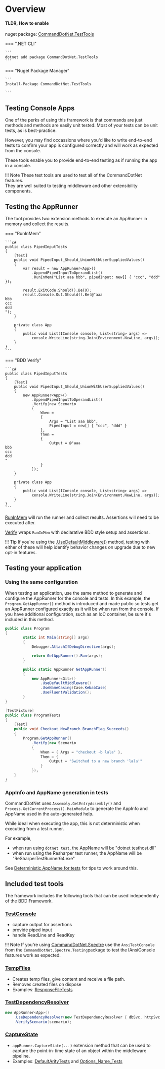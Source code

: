 # Overview

#### TLDR, How to enable 

nuget package: [CommandDotNet.TestTools](https://www.nuget.org/packages/CommandDotNet.TestTools)

=== ".NET CLI"

    ```
    dotnet add package CommandDotNet.TestTools
    ```
    
=== "Nuget Package Manager"

    ```
    Install-Package CommandDotNet.TestTools

    ```

## Testing Console Apps

One of the perks of using this framework is that commands are just methods and methods are easily unit tested. Most of your tests can be unit tests, as is best-practice.

However, you may find occassions where you'd like to write end-to-end tests to confirm your app is configured correctly and will work as expected from the console. 

These tools enable you to provide end-to-end testing as if running the app in a console.

!!! Note
    These test tools are used to test all of the CommandDotNet features.<br/>They are well suited to testing middleware and other extensibility components. 

## Testing the AppRunner

The tool provides two extension methods to execute an AppRunner in memory and collect the results.

=== "RunInMem"

    ```c#
    public class PipedInputTests
    {
        [Test]
        public void PipedInput_Should_UnionWithUserSuppliedValues()
        {
            var result = new AppRunner<App>()
                .AppendPipedInputToOperandList()
                .RunInMem("List aaa bbb", pipedInput: new[] { "ccc", "ddd" });

            result.ExitCode.Should().Be(0);
            result.Console.Out.Should().Be(@"aaa
    bbb
    ccc
    ddd
    ");
        }

        private class App
        {
            public void List(IConsole console, List<string> args) =>
                console.WriteLine(string.Join(Environment.NewLine, args));
        }
    }
    ```

=== "BDD Verify"

    ```c#
    public class PipedInputTests
    {
        [Test]
        public void PipedInput_Should_UnionWithUserSuppliedValues()
        {
            new AppRunner<App>()
                .AppendPipedInputToOperandList()
                .Verify(new Scenario
                {
                    When = 
                    {
                        Args = "List aaa bbb",
                        PipedInput = new[] { "ccc", "ddd" } 
                    },
                    Then =
                    {
                        Output = @"aaa
    bbb
    ccc
    ddd
    "
                    }
                });
        }

        private class App
        {
            public void List(IConsole console, List<string> args) =>
                console.WriteLine(string.Join(Environment.NewLine, args));
        }
    }
    ```

[RunInMem](Harness/run-in-mem.md) will run the runner and collect results. Assertions will need to be executed after.

[Verify](Harness/bdd.md) wraps `RunInMem` with declarative BDD style setup and assertions.

!!! Tip
    If you're using the [.UseDefaultMiddleware()](../OtherFeatures/default-middleware.md) method, testing with either of these will help identify behavior changes on upgrade due to new opt-in features.

## Testing your application

### Using the same configuration

When testing an application, use the same method to generate and configure the AppRunner for the console and tests. In this example, the `Program.GetAppRunner()` method is introduced and made public 
so tests get an AppRunner configured exactly as it will be when run from the console. If you have additional configuration, such as an IoC container, be sure it's included in this method.

```c#
public class Program
{
        static int Main(string[] args)
        {
            Debugger.AttachIfDebugDirective(args);

            return GetAppRunner().Run(args);
        }

        public static AppRunner GetAppRunner()
        {    
            new AppRunner<Git>()
                .UseDefaultMiddleware()
                .UseNameCasing(Case.KebabCase)
                .UseFluentValidation();
        }
}
```

```c#
[TestFixture]
public class ProgramTests
{
    [Test]
    public void Checkout_NewBranch_BranchFlag_Succeeds()
    {
        Program.GetAppRunner()
            .Verify(new Scenario
            {
                When = { Args = "checkout -b lala" },
                Then = { 
                    Output = "Switched to a new branch 'lala'" 
                }
            });
    }
}
```

### AppInfo and AppName generation in tests

CommandDotNet uses `Assembly.GetEntryAssembly()` and `Process.GetCurrentProcess().MainModule` to generate the AppInfo and AppName used in the auto-generated help.

While ideal when executing the app, this is not deterministic when executing from a test runner.

For example, 

* when run using `dotnet test`, the AppName will be "dotnet testhost.dll"
* when run using the Resharper test runner, the AppName will be "ReSharperTestRunner64.exe"

See [Deterministic AppName for tests](Tools/deterministic-appinfo.md) for tips to work around this.

## Included test tools

The framework includes the following tools that can be used independently of the BDD Framework.

### [TestConsole](https://github.com/bilal-fazlani/commanddotnet/blob/master/CommandDotNet.TestTools/TestConsole.cs)

* capture output for assertions
* provide piped input
* handle ReadLine and ReadKey

!!! Note
    If you're using [CommandDotNet.Spectre](../OtherFeatures/spectre.md) use the `AnsiTestConsole` from the `CommandDotNet.Spectre.Testing`package to test the IAnsiConsole features work as expected.

### [TempFiles](https://github.com/bilal-fazlani/commanddotnet/blob/master/CommandDotNet.TestTools/TempFiles.cs)

* Creates temp files, give content and receive a file path.
* Removes created files on dispose
* Examples: [ResponseFileTests](https://github.com/bilal-fazlani/commanddotnet/blob/master/CommandDotNet.Tests/FeatureTests/ResponseFileTests.cs)

### [TestDependencyResolver](https://github.com/bilal-fazlani/commanddotnet/blob/master/CommandDotNet.TestTools/TestDependencyResolver.cs) 

```c#
new AppRunner<App>()
    .UseDependencyResolver(new TestDependencyResolver { dbSvc, httpSvc })
    .VerifyScenario(scenario);
```

### [CaptureState](https://github.com/bilal-fazlani/commanddotnet/blob/master/CommandDotNet.TestTools/AppRunnerTestExtensions.cs#L20)

* `appRunner.CaptureState(...)` extension method that can be used to capture the point-in-time state of an object within the middleware pipeline.
* Examples: [DefaultArityTests](https://github.com/bilal-fazlani/commanddotnet/blob/master/CommandDotNet.Tests/FeatureTests/Arguments/DefaultArityTests.cs) and [Options_Name_Tests](https://github.com/bilal-fazlani/commanddotnet/blob/master/CommandDotNet.Tests/FeatureTests/Arguments/Options_Name_Tests.cs)

